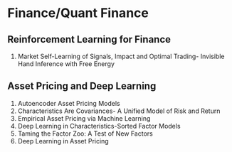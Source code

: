 # Finance/Quant Finance

## Reinforcement Learning for Finance

1. Market Self-Learning of Signals, Impact and Optimal Trading- Invisible Hand Inference with Free Energy

## Asset Pricing and Deep Learning

1. Autoencoder Asset Pricing Models
2. Characteristics Are Covariances- A Unified Model of Risk and Return
3. Empirical Asset Pricing via Machine Learning
4. Deep Learning in Characteristics-Sorted Factor Models
5. Taming the Factor Zoo: A Test of New Factors
6. Deep Learning in Asset Pricing